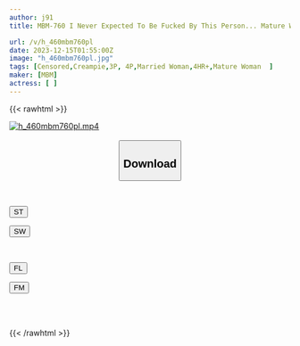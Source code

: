 ```yaml
---
author: j91
title: MBM-760 I Never Expected To Be Fucked By This Person... Mature Woman's Strong Case File 5 A Man Close To Her Suddenly Turns Into A Beast. Married Women Thrust From Their Peaceful Daily Lives Into A Sudden Nightmare. Creampie In Despair. 12 Victims, 4 Hours.

url: /v/h_460mbm760pl
date: 2023-12-15T01:55:00Z
image: "h_460mbm760pl.jpg"
tags: [Censored,Creampie,3P, 4P,Married Woman,4HR+,Mature Woman	 ]
maker: [MBM]
actress: [ ]
---
```



{{< rawhtml >}}

<div class="video" data-videoid="XrQQMmoxojIBV2">
    <a href="javascript:;">
        <img src="/v/h_460mbm760pl/h_460mbm760pl.jpg" width="WIDTH" height="HEIGHT" alt="h_460mbm760pl.mp4" loading="lazy">
    </a>
</div>

<script type="text/javascript" src="https://j91.asia/asset/on-demand-st.js"></script>

<br>
  <link rel="stylesheet" href="https://j91.asia/asset/bs5.css">
  
  <center>
  <button class="btn btn-primary" type="button" data-bs-toggle="collapse" data-bs-target=".multi-collapse" aria-expanded="false" aria-controls="multiCollapseExample1 multiCollapseExample2"><h2>Download</h2></button></center>
</p>
<div class="row">
  <div class="col">
    <div class="collapse multi-collapse" id="multiCollapseExample1">
      <div class="card card-body">
	      	      <br>
<div class="buttons">  
<p><a href="https://streamtape.to/v/XrQQMmoxojIBV2" target="_blank"><button class="btn-hover color-3"><i class="fa fa-download"></i> ST</button></a></p>
<p><a href="https://flaswish.com/tc3zei5jd794" target="_blank"><button class="btn-hover color-2"><i class="fa fa-download"></i> SW</button></a></p></div>
    </div>
  </div>
</div>
  <div class="col">
    <div class="collapse multi-collapse" id="multiCollapseExample2">
      <div class="card card-body">
	      <br>
<div class="buttons">
<p><a href="javascript:;" target="_blank"><button class="btn-hover color-9"><i class="fa fa-download"></i> FL</button></a></p>
<p><a href="javascript:;" target="_blank"><button class="btn-hover color-8"><i class="fa fa-download"></i> FM</button></a></p></div>
<br><br>
      </div>
    </div>
  </div>
</div>

{{< /rawhtml >}}